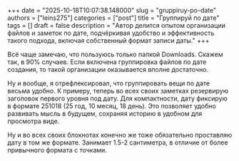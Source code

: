 +++
date        = "2025-10-18T10:07:38.148000"
slug        = "gruppiruy-po-date"
authors     = ["leins275"]
categories  = ["post"]
title       = "Группируй по дате"
tags        = []
draft       = false
description = "Автор делится опытом организации файлов и заметок по дате, подчёркивая удобство и эффективность такого подхода, включая собственный формат записи даты."
+++

Всё чаще замечаю, что пользуюсь только папкой Downloads. Скажем так, в 90% случаев. Если включена группировка файлов по дате создания, то такой организации оказывается вполне достаточно.

Ну и вообще, я отрефлексировал, что группировать вещи по дате весьма удобно. К примеру, теперь во всех  своих заметках резервирую заголовок первого уровня под дату. Для компактности, дату фиксирую в формате 251018 (25 год, 10 месяц, 18 день). Это позволяет удобно развивать мысль в будущем, сохраняя историю в удобном для просмотра виде.

Ну и во всех своих блокнотах конечно же тоже обязательно проставляю дату в том же формате. Занимает 1.5-2 сантиметра, в отличие от более привычного формата с точками.
  